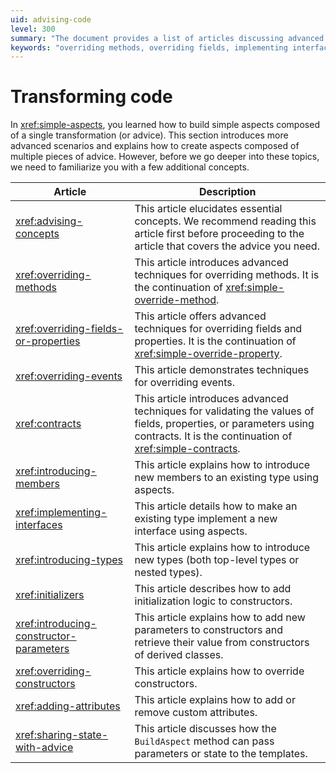 ```yaml
---
uid: advising-code
level: 300
summary: "The document provides a list of articles discussing advanced techniques in transforming code, including overriding methods, fields, events, implementing interfaces, and using aspects."
keywords: "overriding methods, overriding fields, implementing interfaces, advanced techniques, aspects, transforming code, overriding events, introducing members, validating values, initialization logic"
---
```


# Transforming code

In <xref:simple-aspects>, you learned how to build simple aspects composed of a single transformation (or advice). This section introduces more advanced scenarios and explains how to create aspects composed of multiple pieces of advice. However, before we go deeper into these topics, we need to familiarize you with a few additional concepts.

| Article | Description |
|----|----|
| <xref:advising-concepts> | This article elucidates essential concepts. We recommend reading this article first before proceeding to the article that covers the advice you need. |
| <xref:overriding-methods> | This article introduces advanced techniques for overriding methods. It is the continuation of <xref:simple-override-method>. |
| <xref:overriding-fields-or-properties> | This article offers advanced techniques for overriding fields and properties. It is the continuation of <xref:simple-override-property>. |
| <xref:overriding-events> | This article demonstrates techniques for overriding events. |
| <xref:contracts> | This article introduces advanced techniques for validating the values of fields, properties, or parameters using contracts. It is the continuation of <xref:simple-contracts>. |
| <xref:introducing-members> | This article explains how to introduce new members to an existing type using aspects. |
| <xref:implementing-interfaces> | This article details how to make an existing type implement a new interface using aspects. |
| <xref:introducing-types> | This article explains how to introduce new types (both top-level types or nested types). |
| <xref:initializers> | This article describes how to add initialization logic to constructors. |
| <xref:introducing-constructor-parameters> | This article explains how to add new parameters to constructors and retrieve their value from constructors of derived classes. |
| <xref:overriding-constructors> | This article explains how to override constructors. |
| <xref:adding-attributes> | This article explains how to add or remove custom attributes. |
| <xref:sharing-state-with-advice> | This article discusses how the `BuildAspect` method can pass parameters or state to the templates.

